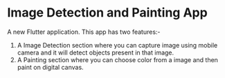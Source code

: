 # Image Detection and Painting App

A new Flutter application. This app has two features:-
 1. A Image Detection section where you can capture image using mobile camera and it will detect objects present in that image.
 2. A Painting section where you can choose color from a image and then paint on digital canvas. 
